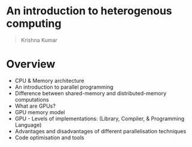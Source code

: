 # An introduction to heterogenous computing
> Krishna Kumar

# Overview
* CPU & Memory architecture
* An introduction to parallel programming
* Difference between shared-memory and distributed-memory computations
* What are GPUs?
* GPU memory model
* GPU - Levels of implementations: (Library, Compiler, & Programming Language)
* Advantages and disadvantages of different parallelisation techniques
* Code optimisation and tools

